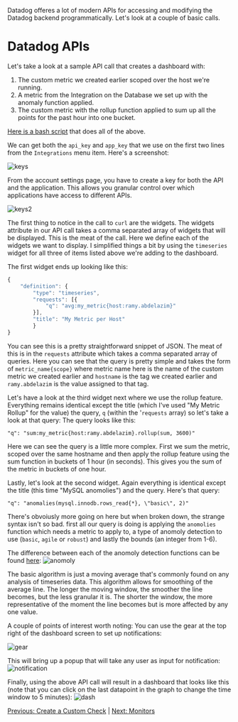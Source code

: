 Datadog offeres a lot of modern APIs for accessing and modifying the Datadog backend programmatically. Let's look at a couple of basic calls.

# Datadog APIs

Let's take a look at a sample API call that creates a dashboard with:

1. The custom metric we created earlier scoped over the host we're running.
2. A metric from the Integration on the Database we set up with the anomaly function applied.
3. The custom metric with the rollup function applied to sum up all the points for the past hour into one bucket.

[Here is a bash script](../code/api_call.sh) that does all of the above.

We can get both the `api_key` and `app_key` that we use on the first two lines from the `Integrations` menu item. Here's a screenshot:

![keys](../images/keys.png)

From the account settings page, you have to create a key for both the API and the application. This allows you granular control over which applications have access to different APIs.

![keys2](../images/keys2.png)

The first thing to notice in the call to `curl` are the widgets. The widgets attribute in our API call takes a comma separated array of widgets that will be displayed. This is the meat of the call. Here we define each of the widgets we want to display. I simplified things a bit by using the `timeseries` widget for all three of items listed above we're adding to the dashboard.

The first widget ends up looking like this:

```javascript
{
	"definition": {
		"type": "timeseries",
		"requests": [{
			"q": "avg:my_metric{host:ramy.abdelazim}"
		}],
		"title": "My Metric per Host"
		}
}
```

You can see this is a pretty straightforward snippet of JSON. The meat of this is in the `requests` attribute which takes a comma separated array of queries. Here you can see that the query is pretty simple and takes the form of `metric_name{scope}` where metric name here is the name of the custom metric we created earlier and `hostname` is the tag we created earlier and `ramy.abdelazim` is the value assigned to that tag.

Let's have a look at the third widget next where we use the rollup feature. Everything remains identical except the title (which I've used "My Metric Rollup" for the value) the query, `q` (within the '`requests` array) so let's take a look at that query: The query looks like this:

`"q": "sum:my_metric{host:ramy.abdelazim}.rollup(sum, 3600)"`

Here we can see the query is a little more complex. First we sum the metric, scoped over the same hostname and then apply the rollup feature using the sum function in buckets of 1 hour (in seconds). This gives you the sum of the metric in buckets of one hour.

Lastly, let's look at the second widget. Again everything is identical except the title (this time "MySQL anomolies") and the query. Here's that query:

`"q": "anomalies(mysql.innodb.rows_read{*}, \"basic\", 2)"`

There's obvoiusly more going on here but when broken down, the strange syntax isn't so bad. first all our query is doing is applying the `anomolies` function which needs a metric to apply to, a type of anomoly detection to use (`basic`, `agile` or `robust`) and lastly the bounds (an integer from 1-6).

The difference between each of the anomoly detection functions can be found [here](https://docs.datadoghq.com/monitors/monitor_types/anomaly/#anomaly-detection-algorithms):
![anomoly](./functions.png)

The basic algorithm is just a moving average that's commonly found on any analysis of timeseries data. This algorithm allows for smoothing of the average line. The longer the moving window, the smoother the line becomes, but the less granular it is. The shorter the window, the more representative of the moment the line becomes but is more affected by any one value.

A couple of points of interest worth noting:
You can use the gear at the top right of the dashboard screen to set up notifications:

![gear](../images/dash-gear.png)

This will bring up a popup that will take any user as input for notification:
![notification](../images/notifications.png)


Finally, using the above API call will result in a dashboard that looks like this (note that you can click on the last datapoint in the graph to change the time window to 5 minutes):
![dash](../images/dash.png)

[Previous: Create a Custom Check](./custom_check.md)  |  [Next: Monitors](./monitors.md)
